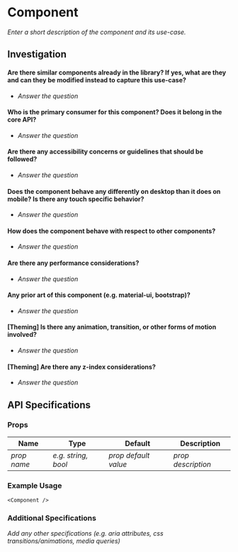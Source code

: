 Component
=========

*Enter a short description of the component and its use-case.*

Investigation
-------------

#### Are there similar components already in the library? If yes, what are they and can they be modified instead to capture this use-case?

* *Answer the question*

#### Who is the primary consumer for this component? Does it belong in the core API?

* *Answer the question*

#### Are there any accessibility concerns or guidelines that should be followed?

* *Answer the question*

#### Does the component behave any differently on desktop than it does on mobile? Is there any touch specific behavior?

* *Answer the question*

#### How does the component behave with respect to other components?

* *Answer the question*

#### Are there any performance considerations?

* *Answer the question*

#### Any prior art of this component (e.g. material-ui, bootstrap)?

* *Answer the question*

#### [Theming] Is there any animation, transition, or other forms of motion involved?

* *Answer the question*

#### [Theming] Are there any z-index considerations?

* *Answer the question*

API Specifications
------------------

### Props

| Name | Type | Default | Description |
| ---- | ---- | ------- | ----------- |
| *prop name* | *e.g. string, bool* | *prop default value* | *prop description* |

### Example Usage

    <Component />

### Additional Specifications

*Add any other specifications (e.g. aria attributes, css transitions/animations, media queries)*
